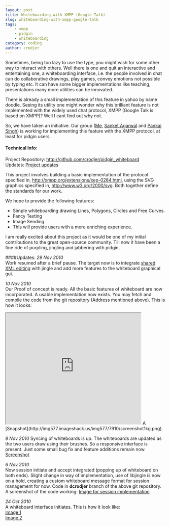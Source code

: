 ```yaml
---
layout: post
title: Whiteboarding with XMPP (Google Talk)
slug: whiteboarding-with-xmpp-google-talk
tags:
    - xmpp
    - pidgin
    - whiteboarding
category: coding
author: crodjer
---
```


Sometimes, being too lazy to use the type, you might wish for some other way to interact with others. Well there is one and quit an interactive and entertaining one, a whiteboarding interface, i.e. the people involved in chat can do collaborative drawings, play games, convey emotions not possible by typing etc. It can have some bigger implementations like teaching, presentations many more utilities can be innovated.  

There is already a small implementation of this feature in yahoo by name doodle. Seeing its utility one might wonder why this brilliant feature is not implemented with the widely used chat protocol, XMPP (Google Talk is based on XMPP)? Well I cant find out why not.  

So, we have taken an initiative. Our group (<a href="http://github.com/crodjer" title="" target="_blank">Me</a>, <a href="http://github.com/snktagarwal" title="" target="_blank">Sanket Agarwal</a> and <a href="http://github.com/psjinx" title="" target="_blank">Pankaj Singh</a>) is working for implementing this feature with the XMPP protocol, at least for pidgin users.  

#### Technical Info: 
Project Repository: <http://github.com/crodjer/pidgin_whiteboard>  
Updates: [Project updates](#updates)

This project involves building a basic implementation of the protocol specified in,  <a href="http://xmpp.org/extensions/xep-0284.html">http://xmpp.org/extensions/xep-0284.html</a>, using the SVG graphics specified in, <a href="http://www.w3.org/2000/svg">http://www.w3.org/2000/svg</a>. Both together define the standards for our work.  

We hope to provide the following features:

* Simple whiteboarding drawing Lines, Polygons, Circles and Free Curves.
* Fancy Texting
* Image Sending
* This will provide users with a more enriching experience.  


I am really excited about this project as it would be one of my initial contributions to the great open-source community. Till now it have been a fine ride of purpling, jingling and jabbering with pidgin.  


####Updates:
*29 Nov 2010*  
Work resumed after a brief pause. The target now is to integrate <a href="http://xmpp.org/extensions/xep-0284.html" target="_blank">shared XML editing</a> with jingle and add more features to the whiteboard graphical gui.  

*10 Nov 2010*  
Our Proof of concept is ready. All the basic features of whiteboard are now incorporated. A usable implementation now exists. You may fetch and compile the code from the git repository (Address mentioned above). This is how it looks:  
<iframe width="425" height="349" src="http://www.youtube.com/embed/sYKutp4I4Zs"></iframe>
A [Snapshot](http://img577.imageshack.us/img577/7910/screenshot1kg.png).  

*9 Nov 2010*
Syncing of whiteboards is up. The whiteboards are updated as the two users draw using their brushes. So a responsive interface is present. Just some small bug fix and feature additions remain now.    
<a href="http://img259.imageshack.us/img259/7980/screenshotrd.png" target="_blank">Screenshot</a>  
  
*6 Nov 2010*  
Now session initiate and accept integrated (popping up of whiteboard on both ends). Slight change in way of implementation, use of libjingle is now on a hold, creating a custom whiteboard message format for session management for now. Code in **dcrodjer** branch of the above git repository. 
A screenshot of the code working: <a href="http://img837.imageshack.us/img837/8250/screenshot1gb.png" target="_blank">Image for session implementation</a>  
  
*24 Oct 2010*  
A whiteboard interface initiates. This is how it look like:  
<a href="http://img841.imageshack.us/img841/5516/59586846.png" target="_blank">Image 1</a>  
<a href="http://img221.imageshack.us/img221/4198/65357038.png" target="_blank">Image 2</a>
